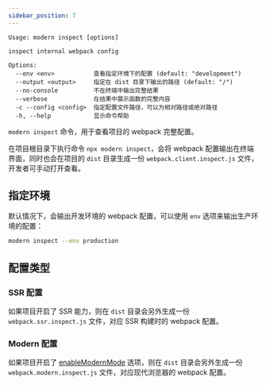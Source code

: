 ```yaml
---
sidebar_position: 7
---
```


```
Usage: modern inspect [options]

inspect internal webpack config

Options:
  --env <env>           查看指定环境下的配置 (default: "development")
  --output <output>     指定在 dist 目录下输出的路径 (default: "/")
  --no-console          不在终端中输出完整结果
  --verbose             在结果中展示函数的完整内容
  -c --config <config>  指定配置文件路径，可以为相对路径或绝对路径
  -h, --help            显示命令帮助
```

`modern inspect` 命令，用于查看项目的 webpack 完整配置。

在项目根目录下执行命令 `npx modern inspect`，会将 webpack 配置输出在终端界面，同时也会在项目的 `dist` 目录生成一份 `webpack.client.inspect.js` 文件，开发者可手动打开查看。

## 指定环境

默认情况下，会输出开发环境的 webpack 配置，可以使用 `env` 选项来输出生产环境的配置：

```bash
modern inspect --env production
```

## 配置类型

### SSR 配置

如果项目开启了 SSR 能力，则在 `dist` 目录会另外生成一份 `webpack.ssr.inspect.js` 文件，对应 SSR 构建时的 webpack 配置。

### Modern 配置

如果项目开启了 [enableModernMode](/docs/configure/app/output/enable-modern-mode) 选项，则在 `dist` 目录会另外生成一份 `webpack.modern.inspect.js` 文件，对应现代浏览器的 webpack 配置。
